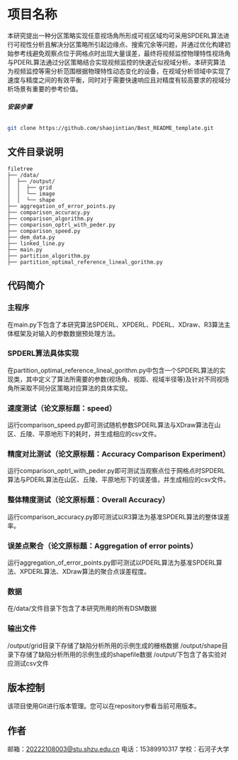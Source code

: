 # 项目名称
本研究提出一种分区策略实现任意视场角所形成可视区域均可采用SPDERL算法进行可视性分析且解决分区策略所引起边缘点、搜索冗余等问题，并通过优化构建初始参考线避免观察点位于网格点时出现大量误差，最终将视频监控物理特性视场角与PDERL算法通过分区策略结合实现视频监控的快速近似视域分析。本研究算法为视频监控等需分析范围根据物理特性动态变化的设备，在视域分析领域中实现了速度与精度之间的有效平衡，同时对于需要快速响应且对精度有较高要求的视域分析场景有重要的参考价值。
###### **安装步骤**
```sh
git clone https://github.com/shaojintian/Best_README_template.git
```
## 文件目录说明

```
filetree
├── /data/
│  ├── /output/
│  │  ├── grid
│  │  └── image
│  │  └── shape
├── aggregation_of_error_points.py
├── comparison_accuracy.py
├── comparison_algorithm.py
├── comparison_optrl_with_peder.py
├── comparison_speed.py
├── dem_data.py
├── linked_line.py
├── main.py
├── partition_algorithm.py
├── partition_optimal_reference_lineal_gorithm.py
```
## 代码简介

### 主程序
在main.py下包含了本研究算法SPDERL、XPDERL、PDERL、XDraw、R3算法主体框架及对输入的参数数据预处理方法。
### SPDERL算法具体实现 
在partition_optimal_reference_lineal_gorithm.py中包含一个SPDERL算法的实现类，其中定义了算法所需要的参数(视场角、视距、视域半径等)及针对不同视场角所采取不同分区策略对应算法的具体实现。
### 速度测试（论文原标题：speed）
运行comparison_speed.py即可测试随机参数SPDERL算法与XDraw算法在山区、丘陵、平原地形下的耗时，并生成相应的csv文件。
### 精度对比测试（论文原标题：Accuracy Comparison Experiment）
运行comparison_optrl_with_peder.py即可测试当观察点位于网格点时SPDERL算法与PDERL算法在山区、丘陵、平原地形下的误差值，并生成相应的csv文件。
### 整体精度测试（论文原标题：Overall Accuracy）
运行comparison_accuracy.py即可测试以R3算法为基准SPDERL算法的整体误差率。
### 误差点聚合（论文原标题：Aggregation of error points）
运行aggregation_of_error_points.py即可测试以PDERL算法为基准SPDERL算法、XPDERL算法、XDraw算法的聚合点误差程度。
### 数据
在/data/文件目录下包含了本研究所用的所有DSM数据
### 输出文件
/output/grid目录下存储了缺陷分析所用的示例生成的栅格数据
/output/shape目录下存储了缺陷分析所用的示例生成的shapefile数据
/output/下包含了各实验对应测试csv文件

## 版本控制

该项目使用Git进行版本管理。您可以在repository参看当前可用版本。

## 作者

邮箱：20222108003@stu.shzu.edu.cn
电话：15389910317
学校：石河子大学
